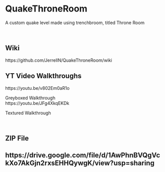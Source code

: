 # QuakeThroneRoom
<p>A custom quake level made using trenchbroom, titled Throne Room</p>
<br>
<h2>Wiki</h2>
<a>https://github.com/JerrellN/QuakeThroneRoom/wiki</a>
<br>
<h2>YT Video Walkthroughs</h2>
<a>https://youtu.be/v802Em0aR1o</a>
<p>Greyboxed Walkthrough</>
<br>
<a>https://youtu.be/JFg4XkqEKDk</a>
<p>Textured Walkthrough</p>
<br>
<h2> ZIP File <h2> 
<a>https://drive.google.com/file/d/1AwPhnBVQgVckXo7AkGjn2rxsEHHQywgK/view?usp=sharing</a>
